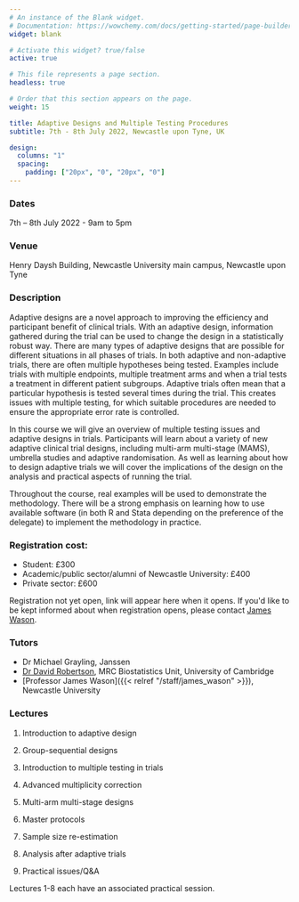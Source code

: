 ```yaml
---
# An instance of the Blank widget.
# Documentation: https://wowchemy.com/docs/getting-started/page-builder/
widget: blank

# Activate this widget? true/false
active: true

# This file represents a page section.
headless: true

# Order that this section appears on the page.
weight: 15

title: Adaptive Designs and Multiple Testing Procedures
subtitle: 7th - 8th July 2022, Newcastle upon Tyne, UK

design:
  columns: "1"
  spacing:
    padding: ["20px", "0", "20px", "0"]
---
```



### Dates 
7th – 8th July 2022 - 9am to 5pm

### Venue 
Henry Daysh Building, Newcastle University main campus, Newcastle upon Tyne

### Description
Adaptive designs are a novel approach to improving the efficiency and participant benefit of clinical trials. With an adaptive design, information gathered during the trial can be used to change the design in a statistically robust way. There are many types of adaptive designs that are possible for different situations in all phases of trials.  In both adaptive and non-adaptive trials, there are often multiple hypotheses being tested. Examples include trials with multiple endpoints, multiple treatment arms and when a trial tests a treatment in different patient subgroups. Adaptive trials often mean that a particular hypothesis is tested several times during the trial. This creates issues with multiple testing, for which suitable procedures are needed to ensure the appropriate error rate is controlled.

In this course we will give an overview of multiple testing issues and adaptive designs in trials. Participants will learn about a variety of new adaptive clinical trial designs, including multi-arm multi-stage (MAMS), umbrella studies and adaptive randomisation. As well as learning about how to design adaptive trials we will cover the implications of the design on the analysis and practical aspects of running the trial.

Throughout the course, real examples will be used to demonstrate the methodology. There will be a strong emphasis on learning how to use available software (in both R and Stata depending on the preference of the delegate) to implement the methodology in practice.



### Registration cost:

- Student: £300
- Academic/public sector/alumni of Newcastle University: £400
- Private sector: £600

Registration not yet open, link will appear here when it opens. If you'd like to be kept informed about when registration opens, please contact [James Wason](/staff/james_wason/).


### Tutors

- Dr Michael Grayling, Janssen
- [Dr David Robertson](https://www.mrc-bsu.cam.ac.uk/people/in-alphabetical-order/n-to-s/david-robertson/), MRC Biostatistics Unit, University of Cambridge
- [Professor James Wason]({{< relref "/staff/james_wason" >}}), Newcastle University


### Lectures 

1. Introduction to adaptive design

2. Group-sequential designs

3. Introduction to multiple testing in trials

4. Advanced multiplicity correction

5. Multi-arm multi-stage designs

6. Master protocols

7. Sample size re-estimation

8. Analysis after adaptive trials

9. Practical issues/Q&A


Lectures 1-8 each have an associated practical session.
